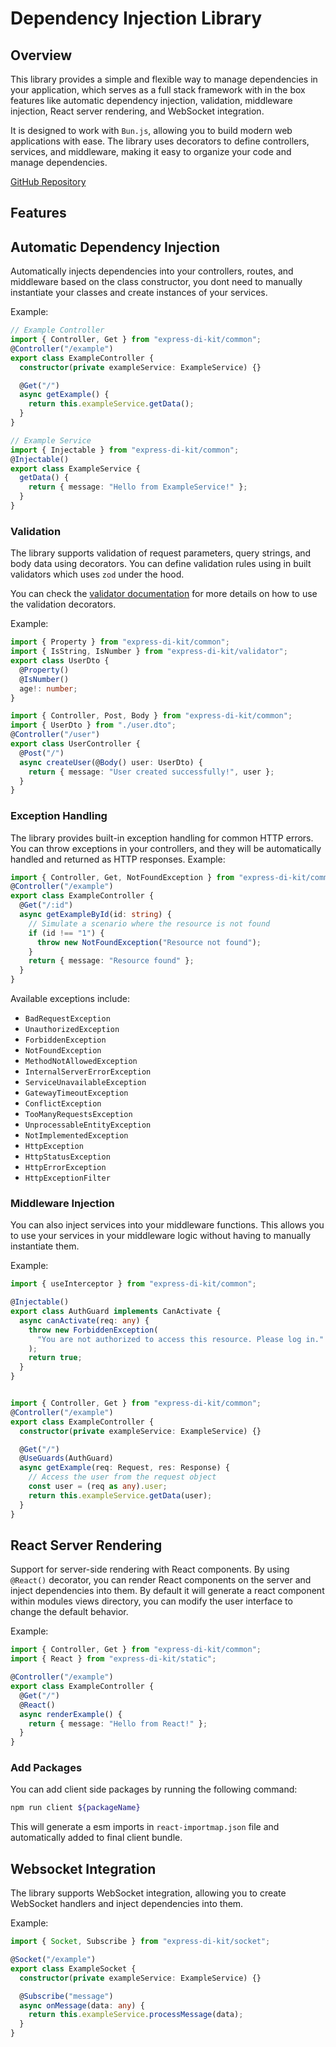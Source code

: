 # Dependency Injection Library

## Overview

This library provides a simple and flexible way to manage dependencies in your application, which serves as a full stack framework with in the box features like automatic dependency injection, validation, middleware injection, React server rendering, and WebSocket integration.

It is designed to work with `Bun.js`, allowing you to build modern web applications with ease. The library uses decorators to define controllers, services, and middleware, making it easy to organize your code and manage dependencies.

[GitHub Repository](https://github.com/kusaljr/dependency-injection-kit)

## Features

## Automatic Dependency Injection

Automatically injects dependencies into your controllers, routes, and middleware based on the class constructor, you dont need to manually instantiate your classes and create instances of your services.

Example:

```typescript
// Example Controller
import { Controller, Get } from "express-di-kit/common";
@Controller("/example")
export class ExampleController {
  constructor(private exampleService: ExampleService) {}

  @Get("/")
  async getExample() {
    return this.exampleService.getData();
  }
}

// Example Service
import { Injectable } from "express-di-kit/common";
@Injectable()
export class ExampleService {
  getData() {
    return { message: "Hello from ExampleService!" };
  }
}
```

### Validation

The library supports validation of request parameters, query strings, and body data using decorators. You can define validation rules using in built validators which uses `zod` under the hood.

You can check the [validator documentation](./lib/validator/README.md) for more details on how to use the validation decorators.

Example:

```typescript
import { Property } from "express-di-kit/common";
import { IsString, IsNumber } from "express-di-kit/validator";
export class UserDto {
  @Property()
  @IsNumber()
  age!: number;
}

import { Controller, Post, Body } from "express-di-kit/common";
import { UserDto } from "./user.dto";
@Controller("/user")
export class UserController {
  @Post("/")
  async createUser(@Body() user: UserDto) {
    return { message: "User created successfully!", user };
  }
}
```

### Exception Handling
The library provides built-in exception handling for common HTTP errors. You can throw exceptions in your controllers, and they will be automatically handled and returned as HTTP responses.
Example:

```typescript
import { Controller, Get, NotFoundException } from "express-di-kit/common";
@Controller("/example")
export class ExampleController {
  @Get("/:id")
  async getExampleById(id: string) {
    // Simulate a scenario where the resource is not found
    if (id !== "1") {
      throw new NotFoundException("Resource not found");
    }
    return { message: "Resource found" };
  }
}
```

Available exceptions include:
- `BadRequestException`
- `UnauthorizedException`
- `ForbiddenException`
- `NotFoundException`
- `MethodNotAllowedException`
- `InternalServerErrorException`
- `ServiceUnavailableException`
- `GatewayTimeoutException`
- `ConflictException`
- `TooManyRequestsException`
- `UnprocessableEntityException`
- `NotImplementedException`
- `HttpException`
- `HttpStatusException`
- `HttpErrorException`
- `HttpExceptionFilter`

### Middleware Injection

You can also inject services into your middleware functions. This allows you to use your services in your middleware logic without having to manually instantiate them.

Example:

```typescript
import { useInterceptor } from "express-di-kit/common";

@Injectable()
export class AuthGuard implements CanActivate {
  async canActivate(req: any) {
    throw new ForbiddenException(
      "You are not authorized to access this resource. Please log in."
    );
    return true;
  }
}


import { Controller, Get } from "express-di-kit/common";
@Controller("/example")
export class ExampleController {
  constructor(private exampleService: ExampleService) {}

  @Get("/")
  @UseGuards(AuthGuard)
  async getExample(req: Request, res: Response) {
    // Access the user from the request object
    const user = (req as any).user;
    return this.exampleService.getData(user);
  }
}
```

## React Server Rendering

Support for server-side rendering with React components.
By using `@React()` decorator, you can render React components on the server and inject dependencies into them. By default it will generate a react component within modules views directory, you can modify the user interface to change the default behavior.

Example:

```typescript
import { Controller, Get } from "express-di-kit/common";
import { React } from "express-di-kit/static";

@Controller("/example")
export class ExampleController {
  @Get("/")
  @React()
  async renderExample() {
    return { message: "Hello from React!" };
  }
}
```

### Add Packages

You can add client side packages by running the following command:

```bash
npm run client ${packageName}
```

This will generate a esm imports in `react-importmap.json` file and automatically added to final client bundle.

## Websocket Integration

The library supports WebSocket integration, allowing you to create WebSocket handlers and inject dependencies into them.

Example:

```typescript
import { Socket, Subscribe } from "express-di-kit/socket";

@Socket("/example")
export class ExampleSocket {
  constructor(private exampleService: ExampleService) {}

  @Subscribe("message")
  async onMessage(data: any) {
    return this.exampleService.processMessage(data);
  }
}
```
